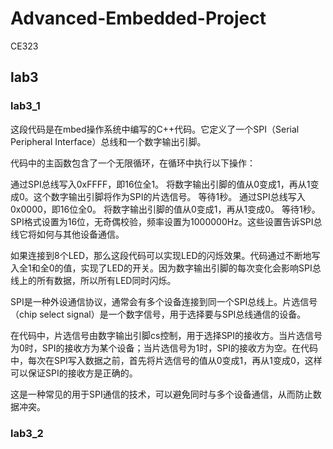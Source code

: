 # Advanced-Embedded-Project
CE323


## lab3
### lab3_1
这段代码是在mbed操作系统中编写的C++代码。它定义了一个SPI（Serial Peripheral Interface）总线和一个数字输出引脚。

代码中的主函数包含了一个无限循环，在循环中执行以下操作：

通过SPI总线写入0xFFFF，即16位全1。
将数字输出引脚的值从0变成1，再从1变成0。这个数字输出引脚将作为SPI的片选信号。
等待1秒。
通过SPI总线写入0x0000，即16位全0。
将数字输出引脚的值从0变成1，再从1变成0。
等待1秒。
SPI格式设置为16位，无奇偶校验，频率设置为1000000Hz。这些设置告诉SPI总线它将如何与其他设备通信。

如果连接到8个LED，那么这段代码可以实现LED的闪烁效果。代码通过不断地写入全1和全0的值，实现了LED的开关。因为数字输出引脚的每次变化会影响SPI总线上的所有数据，所以所有LED同时闪烁。


SPI是一种外设通信协议，通常会有多个设备连接到同一个SPI总线上。片选信号（chip select signal）是一个数字信号，用于选择要与SPI总线通信的设备。

在代码中，片选信号由数字输出引脚cs控制，用于选择SPI的接收方。当片选信号为0时，SPI的接收方为某个设备；当片选信号为1时，SPI的接收方为空。在代码中，每次在SPI写入数据之前，首先将片选信号的值从0变成1，再从1变成0，这样可以保证SPI的接收方是正确的。

这是一种常见的用于SPI通信的技术，可以避免同时与多个设备通信，从而防止数据冲突。

### lab3_2
